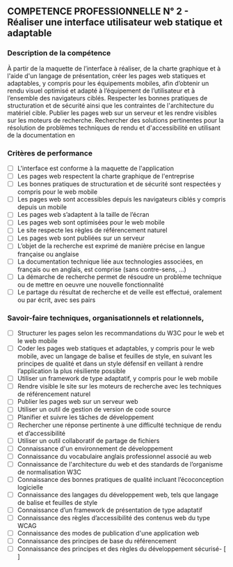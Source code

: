 ## COMPETENCE PROFESSIONNELLE N° 2 - Réaliser une interface utilisateur web statique et adaptable

### Description de la compétence
À partir de la maquette de l’interface à réaliser, de la charte graphique et à l'aide d'un langage de présentation, créer les pages web statiques et adaptables, y compris pour les équipements mobiles, afin d’obtenir un rendu visuel optimisé et adapté à l’équipement de l’utilisateur et à l’ensemble des navigateurs ciblés.
Respecter les bonnes pratiques de structuration et de sécurité ainsi que les contraintes de l'architecture du matériel cible.
Publier les pages web sur un serveur et les rendre visibles sur les moteurs de recherche.
Rechercher des solutions pertinentes pour la résolution de problèmes techniques de rendu et d'accessibilité en utilisant de la documentation en

### Critères de performance
- [ ] L'interface est conforme à la maquette de l'application
- [ ] Les pages web respectent la charte graphique de l'entreprise
- [ ] Les bonnes pratiques de structuration et de sécurité sont respectées y compris pour le web mobile
- [ ] Les pages web sont accessibles depuis les navigateurs ciblés y compris depuis un mobile
- [ ] Les pages web s’adaptent à la taille de l’écran
- [ ] Les pages web sont optimisées pour le web mobile
- [ ] Le site respecte les règles de référencement naturel
- [ ] Les pages web sont publiées sur un serveur
- [ ] L’objet de la recherche est exprimé de manière précise en langue française ou anglaise
- [ ] La documentation technique liée aux technologies associées, en français ou en anglais, est comprise (sans contre-sens, ...)
- [ ] La démarche de recherche permet de résoudre un problème technique ou de mettre en oeuvre une nouvelle fonctionnalité
- [ ] Le partage du résultat de recherche et de veille est effectué, oralement ou par écrit, avec ses pairs

### Savoir-faire techniques, organisationnels et relationnels,
- [ ] Structurer les pages selon les recommandations du W3C pour le web et le web mobile
- [ ] Coder les pages web statiques et adaptables, y compris pour le web mobile, avec un langage de balise et feuilles de style, en suivant les principes de qualité et dans un style défensif en veillant à rendre l’application la plus résiliente possible
- [ ] Utiliser un framework de type adaptatif, y compris pour le web mobile
- [ ] Rendre visible le site sur les moteurs de recherche avec les techniques de référencement naturel
- [ ] Publier les pages web sur un serveur web
- [ ] Utiliser un outil de gestion de version de code source
- [ ] Planifier et suivre les tâches de développement
- [ ] Rechercher une réponse pertinente à une difficulté technique de rendu et d’accessibilité
- [ ] Utiliser un outil collaboratif de partage de fichiers
- [ ] Connaissance d'un environnement de développement
- [ ] Connaissance du vocabulaire anglais professionnel associé au web
- [ ] Connaissance de l'architecture du web et des standards de l’organisme de normalisation W3C
- [ ] Connaissance des bonnes pratiques de qualité incluant l’écoconception logicielle
- [ ] Connaissance des langages du développement web, tels que langage de balise et feuilles de style
- [ ] Connaissance d’un framework de présentation de type adaptatif
- [ ] Connaissance des règles d’accessibilité des contenus web du type WCAG
- [ ] Connaissance des modes de publication d'une application web
- [ ] Connaissance des principes de base du référencement
- [ ] Connaissance des principes et des règles du développement sécurisé- [ ] 
